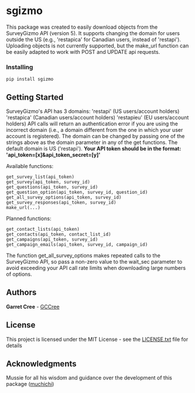 # sgizmo

This package was created to easily download objects from the SurveyGizmo API (version 5). It supports changing the domain for users outside the US (e.g., 'restapica' for Canadian users, instead of 'restapi').
Uploading objects is not currently supported, but the make_url function can be easily adapted to work with POST and UPDATE api requests.

### Installing

```
pip install sgizmo
```

## Getting Started
SurveyGizmo's API has 3 domains:
'restapi' (US users/account holders)
'restapica' (Canadian users/account holders)
'restapieu' (EU users/account holders)
API calls will return an authentication error if you are using the incorrect domain (i.e., a domain different from the one in which your user account is registered). The domain can be changed by passing one of the strings above as the domain parameter in any of the get functions. The default domain is US ('restapi').
**Your API token should be in the format: 'api_token=[x]&api_token_secret=[y]'**

Available functions:
```
get_survey_list(api_token)
get_survey(api_token, survey_id)
get_questions(api_token, survey_id)
get_question_option(api_token, survey_id, question_id)
get_all_survey_options(api_token, survey_id)
get_survey_responses(api_token, survey_id)
make_url(...)
```
Planned functions:
```
get_contact_lists(api_token)
get_contacts(api_token, contact_list_id)
get_campaigns(api_token, survey_id)
get_campaign_emails(api_token, survey_id, campaign_id)
```

The function get_all_survey_options makes repeated calls to the SurveyGizmo API, so pass a non-zero value to the wait_sec parameter to avoid exceeding your API call rate limits when downloading large numbers of options.

## Authors

**Garret Cree** - [GCCree](https://github.com/GCCree)

## License

This project is licensed under the MIT License - see the [LICENSE.txt](LICENSE.txt) file for details

## Acknowledgments

Mussie for all his wisdom and guidance over the development of this package ([muchichi](https://github.com/muchichi))
